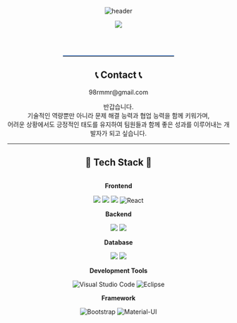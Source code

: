 <div align="center">
  
![header](https://capsule-render.vercel.app/api?type=waving&color=6994CDEE&text=&animation=twinkling&height=80)

<p align="center">
  <a href="https://github.com/JuyoungKwak0618">
    <img src="https://readme-typing-svg.demolab.com?font=Alkatra&weight=500&size=45&width=600&height=100&lines=Welcome+to+Ju-young's+GitHub!%F0%9F%91%8B&color=6994CDEE&center=false&vCenter=false&multiline=true&repeat=true">
  </a>
</p>
<br/>
<br/>
<hr style="border-top: 2px solid #6994CD; width: 50%; margin-bottom: 20px;">

    
## 📞 Contact 📞
<p>98rmmr@gmail.com</p>

<p>반갑습니다.<br/>
기술적인 역량뿐만 아니라 문제 해결 능력과 협업 능력을 함께 키워가며,<br/>
어려운 상황에서도 긍정적인 태도를 유지하여 팀원들과 함께 좋은 성과를 이루어내는 개발자가 되고 싶습니다.</p>

-------

## 🔨 Tech Stack 🔨
<div style="display: flex; flex-direction: column; align-items: center;">
    <!-- Frontend -->
    <p><strong>Frontend</strong></p>
    <div>
        <img src="https://img.shields.io/badge/html5-E34F26?style=flat-square&logo=html5&logoColor=white"> 
        <img src="https://img.shields.io/badge/css-1572B6?style=flat-square&logo=css3&logoColor=white"> 
        <img src="https://img.shields.io/badge/javascript-F7DF1E?style=flat-square&logo=javascript&logoColor=black">
        <img src="https://img.shields.io/badge/react-61DAFB?style=flat-square&logo=react&logoColor=black" alt="React">
    </div>
    <!-- Backend -->
    <p><strong>Backend</strong></p>
    <div>
        <img src="https://img.shields.io/badge/Java-007396?style=for-the-badge&logo=Java&logoColor=white"> 
        <img src="https://img.shields.io/badge/Spring Boot-6DB33F?style=for-the-badge&logo=spring boot&logoColor=white"> 
    </div>
    <!-- Database -->
    <p><strong>Database</strong></p>
    <div>
        <img src="https://img.shields.io/badge/mysql-4479A1?style=for-the-badge&logo=mysql&logoColor=white"> 
        <img src="https://img.shields.io/badge/firebase-FFCA28?style=for-the-badge&logo=firebase&logoColor=white">
    </div>
    <!-- Development Tools -->
    <p><strong>Development Tools</strong></p>
    <div>
        <img src="https://img.shields.io/badge/Visual%20Studio%20Code-007ACC?style=flat-square&logo=visual-studio-code&logoColor=white" alt="Visual Studio Code">
        <img src="https://img.shields.io/badge/Eclipse-2C2255?style=flat-square&logo=eclipse&logoColor=white" alt="Eclipse">
    </div>
    <!-- Framework -->
    <p><strong>Framework</strong></p>
    <div>
        <img src="https://img.shields.io/badge/bootstrap-7952B3?style=flat-square&logo=bootstrap&logoColor=white" alt="Bootstrap">
        <img src="https://img.shields.io/badge/Material--UI-0081CB?style=flat-square&logo=material-ui&logoColor=white" alt="Material-UI">
    </div>
</div>

</div>

